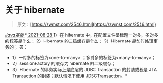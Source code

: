 <!--yml
category: 未分类
date: 0001-01-01 00:00:00
-->

# 关于 hibernate

> 原文：[https://zwmst.com/2546.html](https://zwmst.com/2546.html)

   [ *Java基础* ](https://zwmst.com/java%e5%9f%ba%e7%a1%80)*[ <time datetime="2021-08-28T17:54:28+08:00"> 2021-08-28 </time> ](https://zwmst.com/2546.html)  1）在 hibernate 中，在配置文件呈标题一对多，多对多的标签是什么；
2）Hibernate 的二级缓存是什么；
3）Hibernate 是如何处理事务的；
答：

*   1）一对多的标签为$<$one-to-many$>$ ；多对多的标签为$<$many-to-many$>$；
*   2）sessionFactory 的缓存为 hibernate 的二级缓存；
*   3）Hibernate 的事务实际上是底层的 JDBC Transaction 的封装或者是 JTA Transaction 的封装；默认情况下使用 JDBCTransaction。*